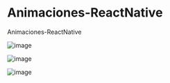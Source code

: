 # Animaciones-ReactNative
Animaciones-ReactNative



![image](https://github.com/EzeAlarcon/Animaciones-ReactNative/assets/138638611/92473530-9b30-4faf-a1ee-f0582a55961d)

![image](https://github.com/EzeAlarcon/Animaciones-ReactNative/assets/138638611/4b6078d2-a1db-40c3-8109-ce6c20aadb54)


![image](https://github.com/EzeAlarcon/Animaciones-ReactNative/assets/138638611/43422286-fd62-4082-a2d2-ccaf9cb75df7)

